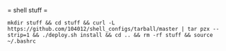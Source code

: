 = shell stuff =

`mkdir stuff && cd stuff && curl -L https://github.com/104012/shell_configs/tarball/master | tar pzx --strip=1 && ./deploy.sh install && cd .. && rm -rf stuff && source ~/.bashrc`
